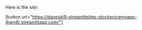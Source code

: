Here is the site: 

[button url="https://daneski9-streamlitsites-stockpricemyapp-4jwn6r.streamlitapp.com/"]
